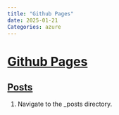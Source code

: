 ```yaml
---
title: "Github Pages"
date: 2025-01-21
Categories: azure
---
```


# [Github Pages](https://docs.github.com/en/pages/setting-up-a-github-pages-site-with-jekyll/about-github-pages-and-jekyll)

## [Posts](https://docs.github.com/en/pages/setting-up-a-github-pages-site-with-jekyll/adding-content-to-your-github-pages-site-using-jekyll#adding-a-new-post-to-your-site)
1. Navigate to the _posts directory.